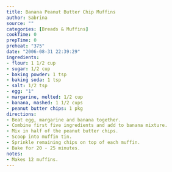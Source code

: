 ```yaml
---
title: Banana Peanut Butter Chip Muffins
author: Sabrina
source: ""
categories: [Breads & Muffins]
cookTime: 0
prepTime: 0
preheat: "375"
date: "2006-08-31 22:39:29"
ingredients:
- flour: 1 1/2 cup
- sugar: 1/2 cup
- baking powder: 1 tsp
- baking soda: 1 tsp
- salt: 1/2 tsp
- egg: "1"
- margarine, melted: 1/2 cup
- banana, mashed: 1 1/2 cups
- peanut butter chips: 1 pkg
directions:
- Beat egg, margarine and banana together.
- Combine first five ingredients and add to banana mixture.
- Mix in half of the peanut butter chips.
- Scoop into muffin tin.
- Sprinkle remaining chips on top of each muffin.
- Bake for 20 - 25 minutes.
notes:
- Makes 12 muffins.
---
```


